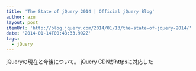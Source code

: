 ```yaml
---
title: 'The State of jQuery 2014 | Official jQuery Blog'
author: azu
layout: post
itemUrl: 'http://blog.jquery.com/2014/01/13/the-state-of-jquery-2014/'
date: '2014-01-14T00:43:33.992Z'
tags:
  - jQuery
---
```

jQueryの現在と今後について。
jQuery CDNがhttpsに対応した
